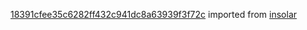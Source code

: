 [18391cfee35c6282ff432c941dc8a63939f3f72c](https://github.com/insolar/insolar/commit/18391cfee35c6282ff432c941dc8a63939f3f72c) imported from [insolar](https://github.com/insolar/insolar)
